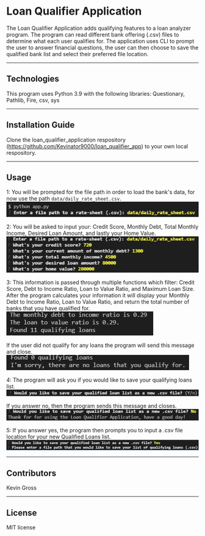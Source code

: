 # Loan Qualifier Application
 
The Loan Qualifier Application adds qualifying features to a loan analyzer program. The program can read different bank offering   (.csv) files to determine what each user qualifies for. The application uses CLI to prompt the user to answer financial questions, the user can then choose to save the qualified bank list and select their preferred file location.

---

## Technologies

This program uses Python 3.9 with the following libraries:
Questionary,
Pathlib,
Fire,
csv,
sys

---

## Installation Guide

Clone the loan_qualifier_application respository (https://github.com/Kevinator9000/loan_qualifier_app) to your own local respository.

---

## Usage
1: You will be prompted for the file path in order to load the bank's data, for now use the path `data/daily_rate_sheet.csv`.
![](./images/step1.PNG)


2: You will be asked to input your: Credit Score, Monthly Debt, Total Monthly Income, Desired Loan Amount, and lastly your Home Value.
![](./images/step2.PNG)


3: This information is passed through multiple functions which filter: Credit Score, Debt to Income Ratio, Loan to Value Ratio, and Maximum Loan Size. After the program calculates your information it will display your Monthly Debt to Income Ratio, Loan to Value Ratio, and return the total number of banks that you have qualified for.
![](./images/step3.PNG)


If the user did not qualify for any loans the program will send this message and close.
![](./images/notqualified.PNG)


4: The program will ask you if you would like to save your qualifying loans list.
![](./images/save.PNG)


If you answer no, then the program sends this message and closes.
![](./images/nosave.PNG)


5: If you answer yes, the program then prompts you to input a .csv file location for your new Qualified Loans list.
![](./images/yessave.PNG)

---

## Contributors

Kevin Gross

---

## License

MIT license
